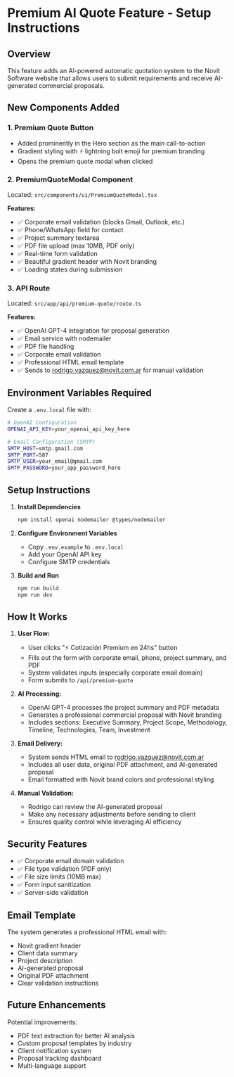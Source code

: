 # Premium AI Quote Feature - Setup Instructions

## Overview
This feature adds an AI-powered automatic quotation system to the Novit Software website that allows users to submit requirements and receive AI-generated commercial proposals.

## New Components Added

### 1. Premium Quote Button
- Added prominently in the Hero section as the main call-to-action
- Gradient styling with ⚡ lightning bolt emoji for premium branding
- Opens the premium quote modal when clicked

### 2. PremiumQuoteModal Component
Located: `src/components/ui/PremiumQuoteModal.tsx`

**Features:**
- ✅ Corporate email validation (blocks Gmail, Outlook, etc.)
- ✅ Phone/WhatsApp field for contact
- ✅ Project summary textarea
- ✅ PDF file upload (max 10MB, PDF only)
- ✅ Real-time form validation
- ✅ Beautiful gradient header with Novit branding
- ✅ Loading states during submission

### 3. API Route
Located: `src/app/api/premium-quote/route.ts`

**Features:**
- ✅ OpenAI GPT-4 integration for proposal generation
- ✅ Email service with nodemailer
- ✅ PDF file handling
- ✅ Corporate email validation
- ✅ Professional HTML email template
- ✅ Sends to rodrigo.vazquez@novit.com.ar for manual validation

## Environment Variables Required

Create a `.env.local` file with:

```bash
# OpenAI Configuration
OPENAI_API_KEY=your_openai_api_key_here

# Email Configuration (SMTP)
SMTP_HOST=smtp.gmail.com
SMTP_PORT=587
SMTP_USER=your_email@gmail.com
SMTP_PASSWORD=your_app_password_here
```

## Setup Instructions

1. **Install Dependencies**
   ```bash
   npm install openai nodemailer @types/nodemailer
   ```

2. **Configure Environment Variables**
   - Copy `.env.example` to `.env.local`
   - Add your OpenAI API key
   - Configure SMTP credentials

3. **Build and Run**
   ```bash
   npm run build
   npm run dev
   ```

## How It Works

1. **User Flow:**
   - User clicks "⚡ Cotización Premium en 24hs" button
   - Fills out the form with corporate email, phone, project summary, and PDF
   - System validates inputs (especially corporate email domain)
   - Form submits to `/api/premium-quote`

2. **AI Processing:**
   - OpenAI GPT-4 processes the project summary and PDF metadata
   - Generates a professional commercial proposal with Novit branding
   - Includes sections: Executive Summary, Project Scope, Methodology, Timeline, Technologies, Team, Investment

3. **Email Delivery:**
   - System sends HTML email to rodrigo.vazquez@novit.com.ar
   - Includes all user data, original PDF attachment, and AI-generated proposal
   - Email formatted with Novit brand colors and professional styling

4. **Manual Validation:**
   - Rodrigo can review the AI-generated proposal
   - Make any necessary adjustments before sending to client
   - Ensures quality control while leveraging AI efficiency

## Security Features

- ✅ Corporate email domain validation
- ✅ File type validation (PDF only)
- ✅ File size limits (10MB max)
- ✅ Form input sanitization
- ✅ Server-side validation

## Email Template

The system generates a professional HTML email with:
- Novit gradient header
- Client data summary
- Project description
- AI-generated proposal
- Original PDF attachment
- Clear validation instructions

## Future Enhancements

Potential improvements:
- PDF text extraction for better AI analysis
- Custom proposal templates by industry
- Client notification system
- Proposal tracking dashboard
- Multi-language support